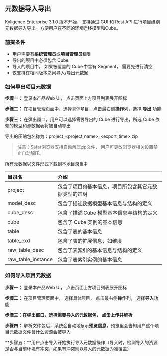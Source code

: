 ## 元数据导入导出

Kyligence Enterprise 3.1.0 版本开始， 支持通过 GUI 和 Rest API 进行项目级别元数据导入导出。方便用户在不同的环境迁移模型和Cube。

### 前提条件

- 用户需要有**系统管理员**或**项目管理员**权限
- 导出的项目中必须包含 Cube
- 导入的项目中， 如果被覆盖的 Cube 中含有 Segment， 需要先进行清空
- 仅支持在相同版本之间导入/导出元数据

### 如何导出项目元数据

**步骤一：** 登录本产品Web UI， 点击页面上方项目列表展开图标

**步骤二：** 在项目管理页面中，选择具体项目，点击最右侧**操作**列，选择 **导出** 功能

**步骤三：** 在弹出窗口，用户可以选择需要导出的 Cube 进行导出，所选 Cube 依赖的模型和源数据表将被自动导出

导出的压缩包名称为：project\_&lt;project_name&gt;\_&lt;export_time&gt;.zip

> 注意：Safar浏览器支持自动解压zip文件， 用户可更改浏览器相关设置禁止自动解压。

所有元数据以文件形式下载到本地目录当中

| 目录名             | 介绍                                                 |
| :----------------- | :--------------------------------------------------- |
| project            | 包含了项目的基本信息，项目所包含其它元数据类型的声明 |
| model_desc         | 包含了描述数据模型基本信息与结构的定义               |
| cube_desc          | 包含了描述 Cube 模型基本信息与结构的定义             |
| cube               | 包含了 Cube 实例的基本信息                           |
| table              | 包含了表的基本信息                                   |
| table_exd          | 包含了表的扩展信息，如维度                           |
| raw_table_desc     | 包含了表索引的基本信息与结构的定义                   |
| raw_table_instance | 包含了表索引实例的基本信息                           |
### 如何导入项目元数据

**步骤一：** 登录本产品Web UI， 点击页面上方项目列表展开图标

**步骤二：** 在项目管理页面中， 选择具体项目， 点击最右侧**操作**列， 选择**导入**功能

**步骤三：**在弹出窗口，选择需要导入的元数据包， 点击**上传并解析**

**步骤四：** 解析文件包后，系统会自动地展示**预览信息**，预览里会告知用户这个项目元数据文件含什么资源会被导入

**步骤五：**用户点击导入开始执行导入元数据操作（导入时，检测导入的资源是否与当前环境有冲突，如果有冲突则以导入的元数据为准覆盖）

